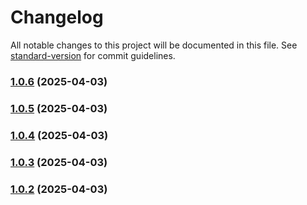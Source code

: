 # Changelog

All notable changes to this project will be documented in this file. See [standard-version](https://github.com/conventional-changelog/standard-version) for commit guidelines.

### [1.0.6](https://github.com-sh-business/Sahil24-lab/ssh-node-logger/compare/v1.0.5...v1.0.6) (2025-04-03)

### [1.0.5](https://github.com-sh-business/Sahil24-lab/ssh-node-logger/compare/v1.0.4...v1.0.5) (2025-04-03)

### [1.0.4](https://github.com-sh-business/Sahil24-lab/ssh-node-logger/compare/v1.0.3...v1.0.4) (2025-04-03)

### [1.0.3](https://github.com-sh-business/Sahil24-lab/ssh-node-logger/compare/v1.0.2...v1.0.3) (2025-04-03)

### [1.0.2](https://github.com-sh-business/Sahil24-lab/ssh-node-logger/compare/v1.0.1...v1.0.2) (2025-04-03)
